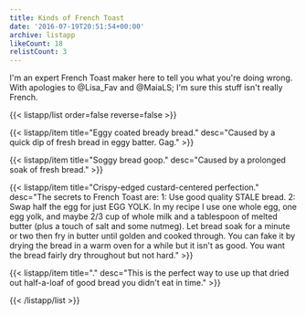 ```yaml
---
title: Kinds of French Toast
date: '2016-07-19T20:51:54+00:00'
archive: listapp
likeCount: 18
relistCount: 3
---
```


I'm an expert French Toast maker here to tell you what you're doing wrong. With apologies to @Lisa_Fav and @MaiaLS; I'm sure this stuff isn't really French.

{{< listapp/list order=false reverse=false >}}

   {{< listapp/item title="Eggy coated bready bread."
      desc="Caused by a quick dip of fresh bread in eggy batter. Gag." >}}

   {{< listapp/item title="Soggy bread goop."
      desc="Caused by a prolonged soak of fresh bread." >}}

   {{< listapp/item title="Crispy-edged custard-centered perfection."
      desc="The secrets to French Toast are: 1: Use good quality STALE bread. 2: Swap half the egg for just EGG YOLK. In my recipe I use one whole egg, one egg yolk, and maybe 2/3 cup of whole milk and a tablespoon of melted butter (plus a touch of salt and some nutmeg). Let bread soak for a minute or two then fry in butter until golden and cooked through. You can fake it by drying the bread in a warm oven for a while but it isn't as good. You want the bread fairly dry throughout but not hard." >}}

   {{< listapp/item title="."
      desc="This is the perfect way to use up that dried out half-a-loaf of good bread you didn't eat in time." >}}

{{< /listapp/list >}}
